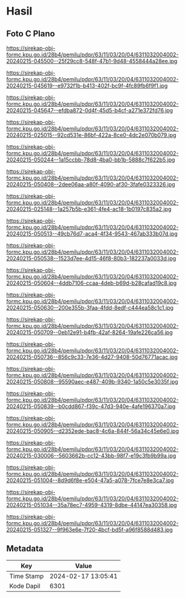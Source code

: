 # Hasil

## Foto C Plano

https://sirekap-obj-formc.kpu.go.id/28b4/pemilu/pdpr/63/11/03/20/04/6311032004002-20240215-045500--25f29cc8-548f-47b1-9d48-4558444a28ee.jpg

https://sirekap-obj-formc.kpu.go.id/28b4/pemilu/pdpr/63/11/03/20/04/6311032004002-20240215-045619--e9732f1b-b413-402f-bc9f-4fc89fb6f9f1.jpg

https://sirekap-obj-formc.kpu.go.id/28b4/pemilu/pdpr/63/11/03/20/04/6311032004002-20240215-045647--efdba872-0d4f-45d5-b4cf-a271e372fd76.jpg

https://sirekap-obj-formc.kpu.go.id/28b4/pemilu/pdpr/63/11/03/20/04/6311032004002-20240215-025015--92cd531e-86bf-422a-8ce0-4dc2e070b079.jpg

https://sirekap-obj-formc.kpu.go.id/28b4/pemilu/pdpr/63/11/03/20/04/6311032004002-20240215-050244--1a15ccbb-78d8-4ba0-bb1b-5888c7f622b5.jpg

https://sirekap-obj-formc.kpu.go.id/28b4/pemilu/pdpr/63/11/03/20/04/6311032004002-20240215-050408--2dee06aa-a80f-4090-af30-3fafe0323326.jpg

https://sirekap-obj-formc.kpu.go.id/28b4/pemilu/pdpr/63/11/03/20/04/6311032004002-20240215-025148--1a257b5b-e361-4fe4-ac18-1b0197c835a2.jpg

https://sirekap-obj-formc.kpu.go.id/28b4/pemilu/pdpr/63/11/03/20/04/6311032004002-20240215-050513--49cb76d7-aca4-4f34-9543-467ab333b07d.jpg

https://sirekap-obj-formc.kpu.go.id/28b4/pemilu/pdpr/63/11/03/20/04/6311032004002-20240215-050538--1523d7ee-4d15-46f8-80b3-182237a0033d.jpg

https://sirekap-obj-formc.kpu.go.id/28b4/pemilu/pdpr/63/11/03/20/04/6311032004002-20240215-050604--4ddb7106-ccaa-4deb-b69d-b28cafad19c8.jpg

https://sirekap-obj-formc.kpu.go.id/28b4/pemilu/pdpr/63/11/03/20/04/6311032004002-20240215-050630--200e355b-3faa-4fdd-8edf-c444ea58c1c1.jpg

https://sirekap-obj-formc.kpu.go.id/28b4/pemilu/pdpr/63/11/03/20/04/6311032004002-20240215-050709--0eb12e91-b4fb-42af-8264-19afe226ca56.jpg

https://sirekap-obj-formc.kpu.go.id/28b4/pemilu/pdpr/63/11/03/20/04/6311032004002-20240215-050736--856c9c33-7e36-4d27-9408-50d76771acac.jpg

https://sirekap-obj-formc.kpu.go.id/28b4/pemilu/pdpr/63/11/03/20/04/6311032004002-20240215-050808--95590aec-e487-409b-9340-1a50c5e3035f.jpg

https://sirekap-obj-formc.kpu.go.id/28b4/pemilu/pdpr/63/11/03/20/04/6311032004002-20240215-050839--b0cdd867-f39c-47d3-940e-4afe196370a7.jpg

https://sirekap-obj-formc.kpu.go.id/28b4/pemilu/pdpr/63/11/03/20/04/6311032004002-20240215-050905--d2352ede-bac8-4c6a-844f-56a34c45e6e0.jpg

https://sirekap-obj-formc.kpu.go.id/28b4/pemilu/pdpr/63/11/03/20/04/6311032004002-20240215-030006--5603662b-cc12-43bb-98f7-e19c3fb9b99a.jpg

https://sirekap-obj-formc.kpu.go.id/28b4/pemilu/pdpr/63/11/03/20/04/6311032004002-20240215-051004--8d9d6f8e-e504-47a5-a078-7fce7e8e3ca7.jpg

https://sirekap-obj-formc.kpu.go.id/28b4/pemilu/pdpr/63/11/03/20/04/6311032004002-20240215-051034--35a78ec7-4959-4319-8dbe-44147ea30358.jpg

https://sirekap-obj-formc.kpu.go.id/28b4/pemilu/pdpr/63/11/03/20/04/6311032004002-20240215-051327--9f963e6e-7f20-4bcf-bd5f-a96f8588d483.jpg


## Metadata

| Key        | Value               |
| ---------- | ------------------- |
| Time Stamp | 2024-02-17 13:05:41 |
| Kode Dapil | 6301                |



